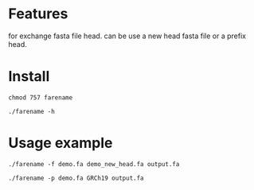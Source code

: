 # Features

for exchange fasta file head. can be use a new head fasta file or a prefix head.

# Install

`chmod 757 farename`

`./farename -h`



# Usage example

`./farename -f demo.fa demo_new_head.fa output.fa`

`./farename -p demo.fa GRCh19 output.fa`



